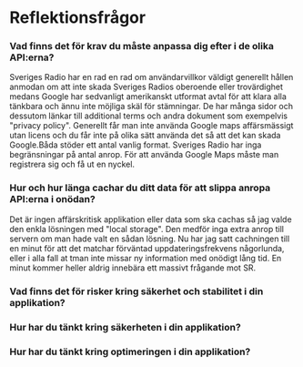 # Reflektionsfrågor
### Vad finns det för krav du måste anpassa dig efter i de olika API:erna?
Sveriges Radio har en rad en rad om användarvillkor väldigt generellt hållen anmodan om att inte skada Sveriges Radios oberoende eller trovärdighet medans Google har sedvanligt amerikanskt utformat avtal för att klara alla tänkbara och ännu inte möjliga skäl för stämningar. De har många sidor och dessutom länkar till additional terms och andra dokument som exempelvis "privacy policy". Generellt får man inte använda Google maps affärsmässigt utan licens och du får inte på olika sätt använda det så att det kan skada Google.Båda stöder ett antal vanlig format. Sveriges Radio har inga begränsningar på antal anrop. För att använda Google Maps måste man registrera sig och få ut en nyckel.

### Hur och hur länga cachar du ditt data för att slippa anropa API:erna i onödan?
Det är ingen affärskritisk applikation eller data som ska cachas så jag valde den enkla lösningen med "local storage". Den medför inga extra anrop till servern om man hade valt en sådan lösning. Nu har jag satt cachningen till en minut för att det matchar förväntad uppdateringsfrekvens någorlunda, eller i alla fall at tman inte missar ny information med onödigt lång tid. En minut kommer heller aldrig innebära ett massivt frågande mot SR.
### Vad finns det för risker kring säkerhet och stabilitet i din applikation?
### Hur har du tänkt kring säkerheten i din applikation?
### Hur har du tänkt kring optimeringen i din applikation?

